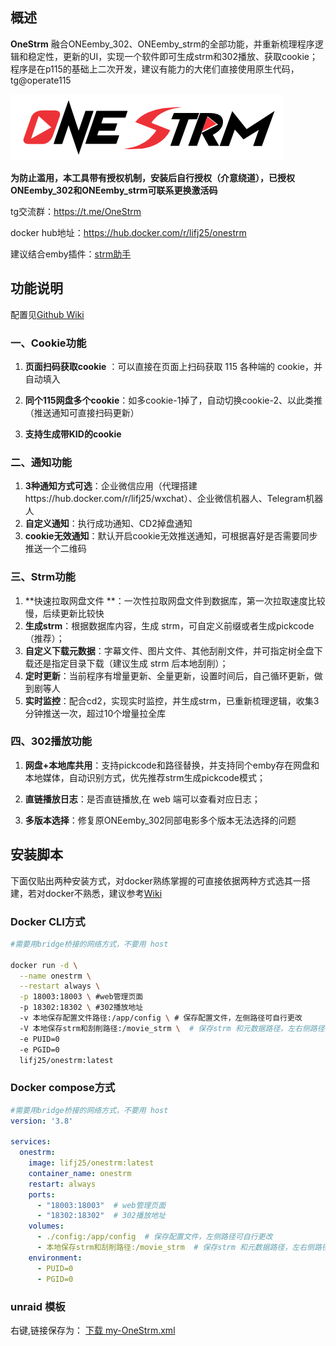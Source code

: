 

## 概述

**OneStrm** 融合ONEemby_302、ONEemby_strm的全部功能，并重新梳理程序逻辑和稳定性，更新的UI，实现一个软件即可生成strm和302播放、获取cookie； 程序是在p115的基础上二次开发，建议有能力的大佬们直接使用原生代码，tg@operate115


![image-OneStrm](https://raw.githubusercontent.com/lifujie25/OneStrm-wiki/main/README.assets/logo-b.png)

**为防止滥用，本工具带有授权机制，安装后自行授权（介意绕道），已授权ONEemby_302和ONEemby_strm可联系更换激活码**

tg交流群：https://t.me/OneStrm

docker hub地址：https://hub.docker.com/r/lifj25/onestrm

建议结合emby插件：[strm助手](https://github.com/sjtuross/StrmAssistant/⁠)

## 功能说明

配置见[Github Wiki](https://github.com/lifujie25/OneStrm-wiki/wiki#onestrm%E9%85%8D%E7%BD%AE)

### 一、Cookie功能

1. **页面扫码获取cookie** ：可以直接在页面上扫码获取 115 各种端的 cookie，并自动填入

2. **同个115网盘多个cookie**：如多cookie-1掉了，自动切换cookie-2、以此类推（推送通知可直接扫码更新）

3. **支持生成带KID的cookie**

### 二、通知功能

1. **3种通知方式可选**：企业微信应用（代理搭建https://hub.docker.com/r/lifj25/wxchat）、企业微信机器人、Telegram机器人
2. **自定义通知**：执行成功通知、CD2掉盘通知
3. **cookie无效通知**：默认开启cookie无效推送通知，可根据喜好是否需要同步推送一个二维码

### 三、Strm功能

1. **快速拉取网盘文件 **：一次性拉取网盘文件到数据库，第一次拉取速度比较慢，后续更新比较快
2. **生成strm**：根据数据库内容，生成 strm，可自定义前缀或者生成pickcode（推荐）；
3. **自定义下载元数据**：字幕文件、图片文件、其他刮削文件，并可指定树全盘下载还是指定目录下载（建议生成 strm 后本地刮削）；
4. **定时更新**：当前程序有增量更新、全量更新，设置时间后，自己循环更新，做到剧等人
5. **实时监控**：配合cd2，实现实时监控，并生成strm，已重新梳理逻辑，收集3分钟推送一次，超过10个增量拉全库

### 四、302播放功能

1. **网盘+本地库共用**：支持pickcode和路径替换，并支持同个emby存在网盘和本地媒体，自动识别方式，优先推荐strm生成pickcode模式； 

2. **直链播放日志**：是否直链播放,在 web 端可以查看对应日志； 

3. **多版本选择**：修复原ONEemby_302同部电影多个版本无法选择的问题

## 安装脚本

下面仅贴出两种安装方式，对docker熟练掌握的可直接依据两种方式选其一搭建，若对docker不熟悉，建议参考[Wiki](https://github.com/lifujie25/OneStrm-wiki/wiki#onestrm%E9%83%A8%E7%BD%B2)

### Docker CLI方式

```bash
#需要用bridge桥接的网络方式，不要用 host

docker run -d \
  --name onestrm \
  --restart always \
  -p 18003:18003 \ #web管理页面
  -p 18302:18302 \ #302播放地址
  -v 本地保存配置文件路径:/app/config \ # 保存配置文件，左侧路径可自行更改
  -V 本地保存strm和刮削路径:/movie_strm \  # 保存strm 和元数据路径，左右侧路径可自行更改,请设置写入权限
  -e PUID=0
  -e PGID=0
  lifj25/onestrm:latest
```

### Docker compose方式

```yaml
#需要用bridge桥接的网络方式，不要用 host
version: '3.8'

services:
  onestrm:
    image: lifj25/onestrm:latest
    container_name: onestrm
    restart: always
    ports:
      - "18003:18003"  # web管理页面
      - "18302:18302"  # 302播放地址
    volumes:
      - ./config:/app/config  # 保存配置文件，左侧路径可自行更改
      - 本地保存strm和刮削路径:/movie_strm  # 保存strm 和元数据路径，左右侧路径可自行更改,请设置写入权限
    environment:
      - PUID=0
      - PGID=0
```

### unraid 模板
右键,链接保存为：
[下载 my-OneStrm.xml](https://raw.githubusercontent.com/lifujie25/OneStrm-wiki/refs/heads/main/README.assets/my-OneStrm.xml)

